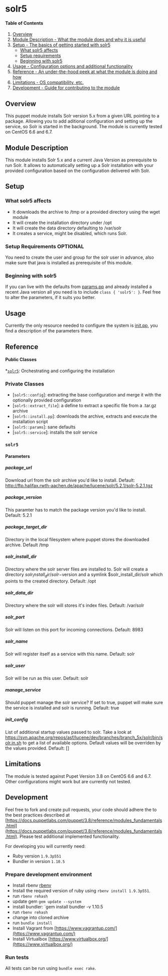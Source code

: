# solr5

#### Table of Contents

1. [Overview](#overview)
2. [Module Description - What the module does and why it is useful](#module-description)
3. [Setup - The basics of getting started with solr5](#setup)
    * [What solr5 affects](#what-solr5-affects)
    * [Setup requirements](#setup-requirements)
    * [Beginning with solr5](#beginning-with-solr5)
4. [Usage - Configuration options and additional functionality](#usage)
5. [Reference - An under-the-hood peek at what the module is doing and how](#reference)
5. [Limitations - OS compatibility, etc.](#limitations)
6. [Development - Guide for contributing to the module](#development)

## Overview

This puppet module installs Solr version 5.x from a given URL pointing to a package. 
Allowing you to add aditional configuration and setting up the service, so Solr is started in the background. 
The module is currently tested on CentOS 6.6 and 6.7.

## Module Description

This module installs Solr 5.x and a current Java Version as prerequisite to run Solr.
It allows to automatically setting up a Solr installation with your provided configuration based on the configuration delivered with Solr.


## Setup

### What solr5 affects

* It downloads the archive to /tmp or a provided directory using the wget module
* It will create the installation directory under /opt 
* It will create the data directory defaulting to /var/solr
* It creates a service, might be disabled, which runs Solr.

### Setup Requirements **OPTIONAL**

You need to create the user and group for the solr user in advance, also make sure that java is installed as prerequisite of this module.

### Beginning with solr5

If you can live with the defaults from [params.pp](manifests/params.pp) and already installed a recent Java version all you need is to include `class { 'solr5': }`. Feel free to alter the parameters, if it suits you better.

## Usage

Currently the only resource needed to configure the system is [init.pp](manifests/init.pp), you find a description of the parameters there.

## Reference

#### Public Classes
*[`solr5`](#solr5): Orchestrating and configuring the installation

### Private Classes
* [`solr5::config`]: extracting the base configuration and merge it with the optionally provided configuration
* [`solr5::extract_file`]: a define to extract a specific file from a .tar.gz archive
* [`solr5::install.pp`]: downloads the archive, extracts and execute the installation script      
* [`solr5::params`]: sane defaults
* [`solr5::service`]: installs the solr service

### `solr5`
#### Parameters
##### package_url
  Download url from the solr archive you'd like to install. Default: http://ftp.halifax.rwth-aachen.de/apache/lucene/solr/5.2.1/solr-5.2.1.tgz

##### package_version
This paramter has to match the package version you'd like to install. Default: 5.2.1

##### package_target_dir
Directory in the local filesystem where puppet stores the downloaded archive. Default /tmp

##### solr_install_dir
Directory where the solr server files are installed to. Solr will create a directory $solr_install_dir/solr-$version and a symlink $solr_install_dir/solr which points to the created directory. Default: /opt

##### solr_data_dir
Directory where the solr will stores it's index files. Default: /var/solr

##### solr_port
Solr will listen on this port for incoming connections. Default: 8983

##### solr_name
Solr will register itself as a service with this name. Default: solr

##### solr_user
Solr will be run as this user. Default: solr

##### manage_service
Should puppet manage the solr service? If set to true, puppet will make sure the service is installed and solr is running. Default: true

##### init_config
List of additional startup values passed to solr. Take a look at https://svn.apache.org/repos/asf/lucene/dev/branches/branch_5x/solr/bin/solr.in.sh to get a list of available options. Default values will be overriden by the values provided. Default: []

## Limitations

The module is tested against Pupet Version 3.8 on CentOS 6.6 and 6.7. Other configurations might work but are currently not tested.

## Development

Feel free to fork and create pull requests, your code should adhere the to the best practices described at [https://docs.puppetlabs.com/puppet/3.8/reference/modules_fundamentals.html](https://docs.puppetlabs.com/puppet/3.8/reference/modules_fundamentals.html). 
Please test additional implemented functionality.

For developing you will currently need:
* Ruby version `1.9.3p551`
* Bundler in version `1.10.5`

### Prepare development environment
* Install rbenv [rbenv](https://github.com/sstephenson/rbenv) 
* Install the required version of ruby using `rbenv install 1.9.3p551`. 
* run `rbenv rehash`
* update gem `gem update --system`
* install bundler: `gem install bundler -v 1.10.5
* run `rbenv rehash`
* change into cloned archive
* run `bundle install`
* Install Vagrant from [https://www.vagrantup.com/](https://www.vagrantup.com/)
* Install Virtualbox [https://www.virtualbox.org/](https://www.virtualbox.org/)

### Run tests
All tests can be run using `bundle exec rake`.